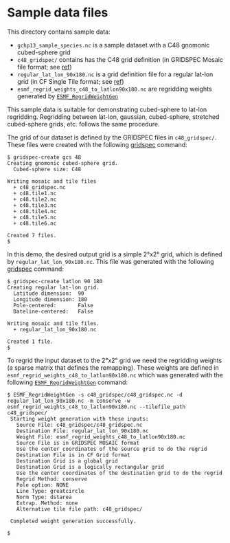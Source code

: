 # Sample data files

This directory contains sample data:

* `gchp13_sample_species.nc` is a sample dataset with a C48 gnomonic cubed-sphere grid
* `c48_gridspec/` contains has the C48 grid definition (in GRIDSPEC Mosaic file format; see [ref](https://earthsystemmodeling.org/docs/release/ESMF_8_1_1/ESMF_refdoc/node3.html#SECTION03028500000000000000)) 
* `regular_lat_lon_90x180.nc` is a grid definition file for a regular lat-lon grid (in CF Single Tile format; see [ref](https://earthsystemmodeling.org/docs/release/ESMF_8_1_1/ESMF_refdoc/node3.html#sec:fileformat:gridspec))
* `esmf_regrid_weights_c48_to_latlon90x180.nc` are regridding weights generated by [`ESMF_RegridWeightGen`](https://earthsystemmodeling.org/docs/release/ESMF_8_1_1/ESMF_refdoc/node3.html#SECTION03020000000000000000)

This sample data is suitable for demonstrating cubed-sphere to lat-lon regridding. Regridding between lat-lon,
gaussian, cubed-sphere, stretched cubed-sphere grids, etc. follows the same procedure.


The grid of our dataset is defined by the GRIDSPEC files in `c48_gridspec/`. These files were created with the 
following [gridspec](https://github.com/LiamBindle/gridspec) command: 
```console
$ gridspec-create gcs 48
Creating gnomonic cubed-sphere grid.
  Cubed-sphere size: C48

Writing mosaic and tile files
  + c48_gridspec.nc
  + c48.tile1.nc
  + c48.tile2.nc
  + c48.tile3.nc
  + c48.tile4.nc
  + c48.tile5.nc
  + c48.tile6.nc

Created 7 files.
$
```

In this demo, the desired output grid is a simple 2°x2° grid, which is defined by `regular_lat_lon_90x180.nc`. This
file was generated with the following [gridspec](https://github.com/LiamBindle/gridspec) command:
```console
$ gridspec-create latlon 90 180
Creating regular lat-lon grid.
  Latitude dimension:  90
  Longitude dimension: 180
  Pole-centered:       False
  Dateline-centered:   False

Writing mosaic and tile files.
  + regular_lat_lon_90x180.nc

Created 1 file.
$
```

To regrid the input dataset to the 2°x2° grid we need the regridding weights (a sparse matrix that defines the 
remapping). These weights are defined in `esmf_regrid_weights_c48_to_latlon90x180.nc` which was generated with 
the following [`ESMF_RegridWeightGen`](https://earthsystemmodeling.org/docs/release/ESMF_8_1_1/ESMF_refdoc/node3.html#SECTION03020000000000000000) command:
```console
$ ESMF_RegridWeightGen -s c48_gridspec/c48_gridspec.nc -d regular_lat_lon_90x180.nc -m conserve -w esmf_regrid_weights_c48_to_latlon90x180.nc --tilefile_path c48_gridspec/
 Starting weight generation with these inputs: 
   Source File: c48_gridspec/c48_gridspec.nc
   Destination File: regular_lat_lon_90x180.nc
   Weight File: esmf_regrid_weights_c48_to_latlon90x180.nc
   Source File is in GRIDSPEC MOSAIC format
   Use the center coordinates of the source grid to do the regrid
   Destination File is in CF Grid format
   Destination Grid is a global grid
   Destination Grid is a logically rectangular grid
   Use the center coordinates of the destination grid to do the regrid
   Regrid Method: conserve
   Pole option: NONE
   Line Type: greatcircle
   Norm Type: dstarea
   Extrap. Method: none
   Alternative tile file path: c48_gridspec/

 Completed weight generation successfully.

$
```
